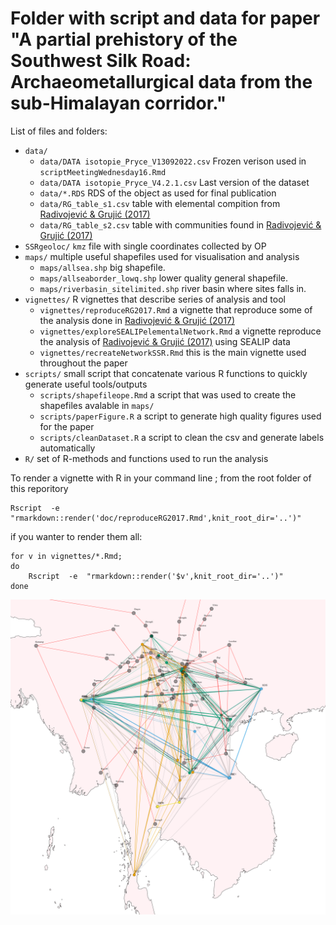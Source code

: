 # Folder with script and data for paper "A partial prehistory of the Southwest Silk Road: Archaeometallurgical data from the sub-Himalayan corridor."

List of files and folders:

- `data/`
  + `data/DATA isotopie_Pryce_V13092022.csv` Frozen verison used in `scriptMeetingWednesday16.Rmd`
  + `data/DATA isotopie_Pryce_V4.2.1.csv` Last version of the dataset
  + `data/*.RDS` RDS of the object as used for final publication
  + `data/RG_table_s1.csv` table with elemental compition from [Radivojević & Grujić (2017)](https://academic.oup.com/comnet/article/6/1/106/4030792)
  + `data/RG_table_s2.csv` table with communities found in [Radivojević & Grujić (2017)](https://academic.oup.com/comnet/article/6/1/106/4030792)
- `SSRgeoloc/` `kmz` file with single coordinates collected by OP
- `maps/` multiple useful shapefiles used for visualisation and analysis
  + `maps/allsea.shp` big shapefile.
  + `maps/allseaborder_lowq.shp` lower quality general shapefile.
  + `maps/riverbasin_sitelimited.shp` river basin where sites falls in.
- `vignettes/` R vignettes that describe series of analysis and tool
  + `vignettes/reproduceRG2017.Rmd` a vignette that reproduce some of the analysis done in [Radivojević & Grujić (2017)](https://academic.oup.com/comnet/article/6/1/106/4030792)
  + `vignettes/exploreSEALIPelementalNetwork.Rmd` a vignette reproduce the analysis of [Radivojević & Grujić (2017)](https://academic.oup.com/comnet/article/6/1/106/4030792) using SEALIP data
  + `vignettes/recreateNetworkSSR.Rmd` this is the main vignette used throughout the paper 
- `scripts/` small script that concatenate various R functions to quickly generate useful tools/outputs
  + `scripts/shapefileope.Rmd` a script that was used to create the shapefiles avalable in `maps/`
  + `scripts/paperFigure.R` a script  to generate high quality figures used for the paper
  + `scripts/cleanDataset.R` a script to clean the csv and generate labels automatically 
- `R/` set of R-methods and functions used to run the analysis


To render a vignette with R in your command line ; from the root folder of this reporitory

```
Rscript  -e  "rmarkdown::render('doc/reproduceRG2017.Rmd',knit_root_dir='..')"
```

if you wanter to render them all:

```
for v in vignettes/*.Rmd; 
do
    Rscript  -e  "rmarkdown::render('$v',knit_root_dir='..')"
done
```

![high quality verison of the image from the paper](vignettes/HQnetwork.png)

